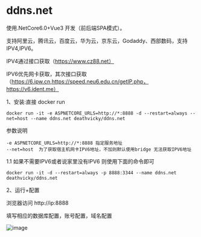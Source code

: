 # ddns.net
使用.NetCore6.0+Vue3 开发（前后端SPA模式）。

支持阿里云，腾讯云，百度云，华为云，京东云，Godaddy、西部数码，支持IPV4,IPV6。

IPV4通过接口获取（https://www.cz88.net）

IPV6优先网卡获取，其次接口获取（https://6.ipw.cn,https://speed.neu6.edu.cn/getIP.php，https://v6.ident.me）

1、安装:直接 docker run

```
docker run -it -e ASPNETCORE_URLS=http://*:8888 -d --restart=always --net=host --name ddns.net deathvicky/ddns.net
```
参数说明

```
-e ASPNETCORE_URLS=http://*:8888 指定服务地址
--net=host  为了获取宿主机网卡IPV6地址，不加则默认使用bridge 无法获取IPV6地址
```

1.1 如果不需要IPV6或者说家里没有IPV6 则使用下面的命令即可

```
docker run -it -d --restart=always -p 8888:3344 --name ddns.net deathvicky/ddns.net
```
2、运行+配置

浏览器访问 http://ip:8888

填写相应的数据库配置，账号配置，域名配置

![image](https://github.com/jianzhichu/ddns.net/assets/13816657/41833c96-579d-4dba-8205-ad3386b00be1)

